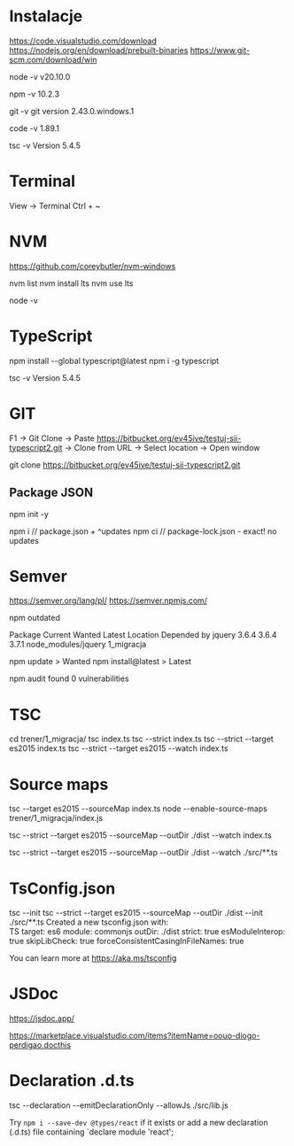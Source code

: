 
# Instalacje 
https://code.visualstudio.com/download 
https://nodejs.org/en/download/prebuilt-binaries
https://www.git-scm.com/download/win

node -v 
v20.10.0

npm -v 
10.2.3

git -v 
git version 2.43.0.windows.1

code -v 
1.89.1

tsc -v 
Version 5.4.5

# Terminal
View -> Terminal Ctrl + ~


# NVM
https://github.com/coreybutler/nvm-windows

nvm list 
nvm install lts 
nvm use lts

node -v 

# TypeScript 
npm install --global typescript@latest
npm i -g typescript

tsc -v 
Version 5.4.5

# GIT 

F1 
-> Git Clone 
-> Paste
https://bitbucket.org/ev45ive/testuj-sii-typescript2.git
-> Clone from URL 
-> Select location
-> Open window

git clone https://bitbucket.org/ev45ive/testuj-sii-typescript2.git

## Package JSON
npm init -y

npm i // package.json + ^updates
npm ci // package-lock.json - exact! no updates

# Semver
https://semver.org/lang/pl/ 
https://semver.npmjs.com/


npm outdated

Package  Current  Wanted  Latest  Location             Depended by
jquery     3.6.4   3.6.4   3.7.1  node_modules/jquery  1_migracja 

npm update > Wanted
npm install@latest > Latest

npm audit
found 0 vulnerabilities

# TSC

cd trener/1_migracja/
tsc index.ts
tsc --strict index.ts
tsc --strict --target es2015 index.ts
tsc --strict --target es2015 --watch index.ts

# Source maps

tsc --target es2015 --sourceMap index.ts
node --enable-source-maps trener/1_migracja/index.js

tsc --strict --target es2015  --sourceMap  --outDir ./dist --watch index.ts

tsc --strict --target es2015  --sourceMap  --outDir ./dist --watch ./src/**.ts

# TsConfig.json

tsc --init 
tsc --strict --target es2015  --sourceMap  --outDir ./dist --init ./src/**.ts
Created a new tsconfig.json with:                                                                                       
                                                                                                                     TS 
  target: es6
  module: commonjs
  outDir: ./dist
  strict: true
  esModuleInterop: true
  skipLibCheck: true
  forceConsistentCasingInFileNames: true


You can learn more at https://aka.ms/tsconfig

# JSDoc

https://jsdoc.app/

https://marketplace.visualstudio.com/items?itemName=oouo-diogo-perdigao.docthis


# Declaration .d.ts
tsc --declaration --emitDeclarationOnly --allowJs  ./src/lib.js


  Try `npm i --save-dev @types/react` if it exists or add a new declaration (.d.ts) file containing `declare module 'react';